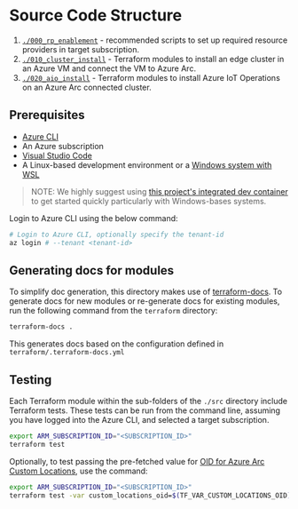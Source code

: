 # Source Code Structure

1. [`./000_rp_enablement`](000_rp_enablement/README.md) - recommended scripts to set up required resource providers in target subscription.
2. [`./010_cluster_install`](010_cluster_install/README.md) - Terraform modules to install an edge cluster in an Azure VM and connect the VM to Azure Arc.
3. [`./020_aio_install`](020_aio_install/README.md) - Terraform modules to install Azure IoT Operations on an Azure Arc connected cluster.

## Prerequisites

- [Azure CLI](https://docs.microsoft.com/en-us/cli/azure/install-azure-cli?view=azure-cli-latest)
- An Azure subscription
- [Visual Studio Code](https://code.visualstudio.com/)
- A Linux-based development environment or a [Windows system with WSL](https://code.visualstudio.com/docs/remote/wsl)

> NOTE: We highly suggest using [this project's integrated dev container](./.devcontainer/README.md) to get started quickly particularly with Windows-bases systems.

Login to Azure CLI using the below command:

```bash
# Login to Azure CLI, optionally specify the tenant-id
az login # --tenant <tenant-id>
```

## Generating docs for modules

To simplify doc generation, this directory makes use of [terraform-docs](https://terraform-docs.io/). To generate docs for new modules or re-generate docs for existing modules, run the following command from the `terraform` directory:

```sh
terraform-docs .
```

This generates docs based on the configuration defined in `terraform/.terraform-docs.yml`

## Testing

Each Terraform module within the sub-folders of the `./src` directory include Terraform tests. These tests can be run from the command line, assuming you have logged into the Azure CLI, and selected a target subscription.

```sh
export ARM_SUBSCRIPTION_ID="<SUBSCRIPTION_ID>"
terraform test 
```

Optionally, to test passing the pre-fetched value for
[OID for Azure Arc Custom Locations](https://learn.microsoft.com/azure/azure-arc/kubernetes/custom-locations#to-enable-the-custom-locations-feature-with-a-service-principal-follow-the-steps-below),
use the command:

```sh
export ARM_SUBSCRIPTION_ID="<SUBSCRIPTION_ID>"
terraform test -var custom_locations_oid=$(TF_VAR_CUSTOM_LOCATIONS_OID)
```
